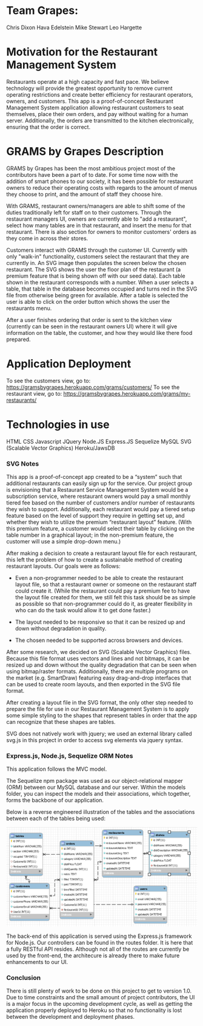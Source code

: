 
# Team Grapes:
  Chris Dixon
  Hava Edelstein
  Mike Stewart 
  Leo Hargette
  
# Motivation for the Restaurant Management System
Restaurants operate at a high capacity and fast pace. We believe technology will provide the greatest opportunity to remove current operating restrictions and create better efficiency for restaurant operators, owners, and customers. This app is a proof-of-concept Restaurant Management System application allowing restaurant customers to seat themselves, place their own orders, and pay without waiting for a human server. Additionally, the orders are transmitted to the kitchen electronically, ensuring that the order is correct.

# GRAMS by Grapes Description 

GRAMS by Grapes has been the most ambitious project most of the contributors have been a part of to date. For some time now with the addition of smart phones to our society, it has been possible for restaurant owners to reduce their operating costs with regards to the amount of menus they choose to print, and the amount of staff they choose hire.

With GRAMS, restaurant owners/managers are able to shift some of the duties traditionally left for staff on to their customers. Through the restaurant managers UI, owners are currently able to "add a restaurant", select how many tables are in that restaurant, and insert the menu for that restaurant. There is also section for owners to monitor customers' orders as they come in across their stores.

Customers interact with GRAMS through the customer UI. Currently with only "walk-in" functionality, customers select the restaurant that they are currently in. An SVG image then populates the screen below the chosen restaurant. The SVG shows the user the floor plan of the restaurant (a premium feature that is being shown off with our seed data). Each table shown in the restaurant corresponds with a number. When a user selects a table, that table in the database becomes occupied and turns red in the SVG file from otherwise being green for available. After a table is selected the user is able to click on the order button which shows the user the restaurants menu.

After a user finishes ordering that order is sent to the kitchen view (currently can be seen in the restaurant owners UI) where it will give information on the table, the customer, and how they would like there food prepared.

# Application Deployment
To see the customers view, go to: https://gramsbygrapes.herokuapp.com/grams/customers/
To see the restaurant view, go to: https://gramsbygrapes.herokuapp.com/grams/my-restaurants/

# Technologies in use 
HTML
CSS
Javascript
JQuery
Node.JS
Express.JS
Sequelize
MySQL
SVG (Scalable Vector Graphics)
Heroku/JawsDB

### SVG Notes
This app is a proof-of-concept app created to be a “system” such that additional restaurants can easily sign up for the service. Our project group is envisioning that a Restaurant Service Management System would be a subscription service, where restaurant owners would pay a small monthly tiered fee based on the number of customers and/or number of restaurants they wish to support. Additionally, each restaurant would pay a tiered setup feature based on the level of support they require in getting set up, and whether they wish to utilize the premium “restaurant layout” feature. (With this premium feature, a customer would select their table by clicking on the table number in a graphical layout; in the non-premium feature, the customer will use a simple drop-down menu.)

After making a decision to create a restaurant layout file for each restaurant, this left the problem of how to create a sustainable method of creating restaurant layouts. Our goals were as follows:

* Even a non-programmer needed to be able to create the restaurant layout file, so that a restaurant owner or someone on the restaurant staff could create it. (While the restaurant could pay a premium fee to have the layout file created for them, we still felt this task should be as simple as possible so that non-programmer could do it, as greater flexibility in who can do the task would allow it to get done faster.)

* The layout needed to be responsive so that it can be resized up and down without degradation in quality.

* The chosen needed to be supported across browsers and devices.

After some research, we decided on SVG (Scalable Vector Graphics) files. Because this file format uses vectors and lines and not bitmaps, it can be resized up and down without the quality degradation that can be seen when using bitmap/raster formats. Additionally, there are multiple programs on the market (e.g. SmartDraw) featuring easy drag-and-drop interfaces that can be used to create room layouts, and then exported in the SVG file format.

After creating a layout file in the SVG format, the only other step needed to prepare the file for use in our Restaurant Management System is to apply some simple styling to the shapes that represent tables in order that the app can recognize that these shapes are tables. 

SVG does not natively work with jquery; we used an external library called svg.js in this project in order to access svg elements via jquery syntax.

### Express.js, Node.js, Sequelize ORM Notes
This application follows the MVC model. 

The Sequelize npm package was used as our object-relational mapper (ORM) between our MySQL database and our server. Within the models folder, you can inspect the models and their associations, which together, forms the backbone of our application.   

Below is a reverse engineered illustration of the tables and the associations between each of the tables being used:

![GRAMS by GRAMS Database](./readme_images/p2-models.png)

The back-end of this application is served using the Express.js framework for Node.js. Our controllers can be found in the routes folder. It is here that a fully RESTful API resides. Although not all of the routes are currently be used by the front-end, the architecure is already there to make future enhancements to our UI.

### Conclusion
There is still plenty of work to be done on this project to get to version 1.0. Due to time constraints and the small amount of project contributors, the UI is a major focus in the upcoming development cycle, as well as getting the application properly deployed to Heroku so that no functionality is lost between the development and deployment phases.  